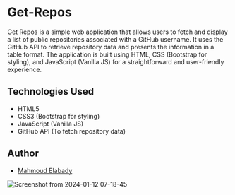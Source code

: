 # Get-Repos


Get Repos is a simple web application that allows users to fetch and display a list of public repositories associated with a GitHub username. 
It uses the GitHub API to retrieve repository data and presents the information in a table format. 
The application is built using HTML, CSS (Bootstrap for styling), and JavaScript (Vanilla JS) for a straightforward and user-friendly experience.

## Technologies Used

- HTML5
- CSS3 (Bootstrap for styling)
- JavaScript (Vanilla JS)
- GitHub API (To fetch repository data)

## Author

- [Mahmoud Elabady](https://github.com/MahmoudEl3bady)


![Screenshot from 2024-01-12 07-18-45](https://github.com/MahmoudEl3bady/Get-Repos/assets/113212468/4c2a967d-c34d-4e76-b9ae-8482d754c8d1)
